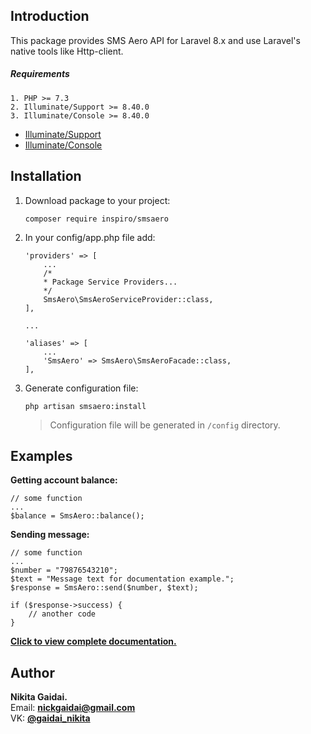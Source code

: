 ## Introduction
This package provides SMS Aero API for Laravel 8.x and use Laravel's native tools like Http-client.

##### Requirements
```
1. PHP >= 7.3
2. Illuminate/Support >= 8.40.0
3. Illuminate/Console >= 8.40.0
```

- [Illuminate/Support](https://packagist.org/packages/illuminate/support)
- [Illuminate/Console](https://packagist.org/packages/illuminate/console)

## Installation

1. Download package to your project:
    ```
   composer require inspiro/smsaero
    ```

2. In your config/app.php file add:
    ```
    'providers' => [
        ...
        /*
        * Package Service Providers...
        */
        SmsAero\SmsAeroServiceProvider::class,
    ],
   
    ...
   
    'aliases' => [
        ...
        'SmsAero' => SmsAero\SmsAeroFacade::class,
    ],
    ```

3. Generate configuration file:
    ```
    php artisan smsaero:install
    ```
   > Configuration file will be generated in `/config` directory.

## Examples

**Getting account balance:**
```
// some function
...
$balance = SmsAero::balance();
```

**Sending message:**
```
// some function
...
$number = "79876543210";
$text = "Message text for documentation example.";
$response = SmsAero::send($number, $text);

if ($response->success) {
    // another code
} 
```

**[Click to view complete documentation.](https://smsaero.ru/description/api/)**

## Author
**Nikita Gaidai.**  
Email: **[nickgaidai@gmail.com](mailto:nickgaidai@gmail.com)**  
VK: **[@gaidai_nikita](https://vk.com/gaidai_nikita)**